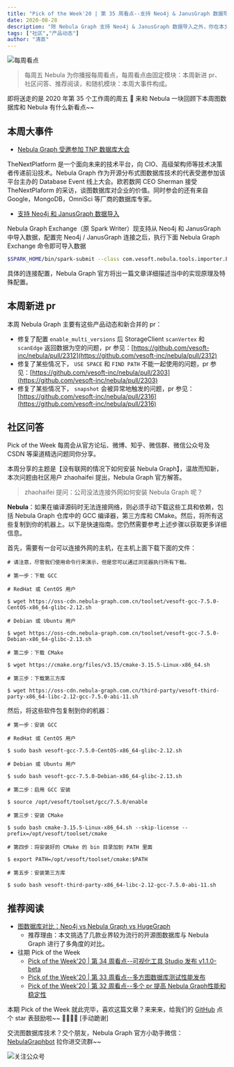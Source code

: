 ```yaml
---
title: "Pick of the Week'20 | 第 35 周看点--支持 Neo4j & JanusGraph 数据导入"
date: 2020-08-28
description: "除 Nebula Graph 支持 Neo4j & JanusGraph 数据导入之外，你在本文可了解到离线安装 Nebula Graph 的方法"
tags: ["社区","产品动态"]
author: "清蒸"
---
```


![每周看点](https://www-cdn.nebula-graph.com.cn/nebula-blog/PotW.png)

> 每周五 Nebula 为你播报每周看点，每周看点由固定模块：本周新进 pr、社区问答、推荐阅读，和随机模块：本周大事件构成。

即将送走的是 2020 年第 35 个工作周的周五 🌝 来和 Nebula 一块回顾下本周图数据库和 Nebula 有什么新看点~~

## 本周大事件

- [Nebula Graph 受邀参加 TNP 数据库大会](https://www.nextplatform.com/2020/08/26/the-next-database-platform/)

TheNextPlatform 是一个面向未来的技术平台，向 CIO、高级架构师等技术决策者传递前沿技术。Nebula Graph 作为开源分布式图数据库技术的代表受邀参加该平台主办的 Database Event 线上大会。欧若数网 CEO Sherman 接受 TheNextPlaform 的采访，谈图数据库对企业的价值。同时参会的还有来自 Google，MongoDB，OmniSci 等厂商的数据库专家。

- [支持 Neo4j 和 JanusGraph 数据导入](https://github.com/vesoft-inc/nebula-java)

Nebula Graph Exchange（原 Spark Writer）现支持从 Neo4j 和 JanusGraph 中导入数据，配置完 Neo4j / JanusGraph 连接之后，执行下面 Nebula Graph Exchange 命令即可导入数据

```bash
$SPARK_HOME/bin/spark-submit --class com.vesoft.nebula.tools.importer.Exchange --master "local[10]" target/exchange-1.0.1.jar -c /path/to/conf/neo4j_application.conf
```
具体的连接配置，Nebula Graph 官方将出一篇文章详细描述当中的实现原理及特殊配置。

## 本周新进 pr

本周 Nebula Graph 主要有这些产品动态和新合并的 pr：

- 修复了配置 `enable_multi_versions` 后 StorageClient `scanVertex` 和 `scanEdge` 返回数据为空的问题，pr 参见：[https://github.com/vesoft-inc/nebula/pull/2312](https://github.com/vesoft-inc/nebula/pull/2312)
- 修复了某些情况下， `USE SPACE` 和 `FIND PATH` 不能一起使用的问题，pr 参见：[https://github.com/vesoft-inc/nebula/pull/2303](https://github.com/vesoft-inc/nebula/pull/2303)
- 修复了某些情况下， `snapshot` 会被异常地触发的问题，pr 参见：[https://github.com/vesoft-inc/nebula/pull/2316](https://github.com/vesoft-inc/nebula/pull/2316)

## 社区问答

Pick of the Week 每周会从官方论坛、微博、知乎、微信群、微信公众号及 CSDN 等渠道精选问题同你分享。

本周分享的主题是【没有联网的情况下如何安装 Nebula Graph】，温故而知新，本次问题由社区用户 zhaohaifei 提出，Nebula Graph 官方解答。

> zhaohaifei 提问：公司没法连接外网如何安装 Nebula Graph 呢？

**Nebula**：如果在编译源码时无法连接网络，则必须手动下载这些工具和依赖，包括 Nebula Graph 仓库中的 GCC 编译器，第三方库和 CMake。然后，将所有这些复制到你的机器上。以下是快速指南。您仍然需要参考上述步骤以获取更多详细信息。

首先，需要有一台可以连接外网的主机，在主机上面下载下面的文件：

```
# 请注意，尽管我们使用命令行来演示，但是您可以通过浏览器执行所有下载。

# 第一步：下载 GCC

# RedHat 或 CentOS 用户

$ wget https://oss-cdn.nebula-graph.com.cn/toolset/vesoft-gcc-7.5.0-CentOS-x86_64-glibc-2.12.sh

# Debian 或 Ubuntu 用户

$ wget https://oss-cdn.nebula-graph.com.cn/toolset/vesoft-gcc-7.5.0-Debian-x86_64-glibc-2.13.sh

# 第二步：下载 CMake

$ wget https://cmake.org/files/v3.15/cmake-3.15.5-Linux-x86_64.sh

# 第三步：下载第三方库

$ wget https://oss-cdn.nebula-graph.com.cn/third-party/vesoft-third-party-x86_64-libc-2.12-gcc-7.5.0-abi-11.sh

```
然后，将这些软件包复制到你的机器：
```
# 第一步：安装 GCC

# RedHat 或 CentOS 用户

$ sudo bash vesoft-gcc-7.5.0-CentOS-x86_64-glibc-2.12.sh

# Debian 或 Ubuntu 用户

$ sudo bash vesoft-gcc-7.5.0-Debian-x86_64-glibc-2.13.sh

# 第二步：启用 GCC 安装

$ source /opt/vesoft/toolset/gcc/7.5.0/enable

# 第三步：安装 CMake

$ sudo bash cmake-3.15.5-Linux-x86_64.sh --skip-license --prefix=/opt/vesoft/toolset/cmake

# 第四步：将安装好的 CMake 的 bin 目录加到 PATH 里面

$ export PATH=/opt/vesoft/toolset/cmake:$PATH

# 第五步：安装第三方库

$ sudo bash vesoft-third-party-x86_64-libc-2.12-gcc-7.5.0-abi-11.sh
```

## 推荐阅读

- [图数据库对比：Neo4j vs Nebula Graph vs HugeGraph](https://nebula-graph.com.cn/posts/performance-comparison-neo4j-janusgraph-nebula-graph/)
   - 推荐理由：本文挑选了几款业界较为流行的开源图数据库与 Nebula Graph 进行了多角度的对比。
- 往期 Pick of the Week
   - [Pick of the Week'20 | 第 34 周看点--可视化工具 Studio 发布 v1.1.0-beta](https://nebula-graph.com.cn/posts/nebula-graph-weekly-pickup-2020-08-21)
   - [Pick of the Week'20 | 第 33 周看点--多方图数据库测试性能发布](https://nebula-graph.com.cn/posts/nebula-graph-weekly-pickup-2020-08-14/)
   - [Pick of the Week'20 | 第 32 周看点--多个 pr 提高 Nebula Graph性能和稳定性](https://nebula-graph.com.cn/posts/nebula-graph-weekly-pickup-2020-08-07/)


本期 Pick of the Week 就此完毕，喜欢这篇文章？来来来，给我们的 [GitHub](https://github.com/vesoft-inc/nebula) 点个 star 表鼓励啦~~ 🙇‍♂️🙇‍♀️ [手动跪谢]

交流图数据库技术？交个朋友，Nebula Graph 官方小助手微信：[NebulaGraphbot](https://www-cdn.nebula-graph.com.cn/nebula-blog/nbot.png) 拉你进交流群~~

![关注公众号](https://www-cdn.nebula-graph.com.cn/nebula-blog/WeChatOffical.png)
